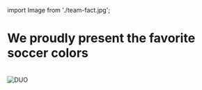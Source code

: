 import Image from './team-fact.jpg';

# We proudly present the favorite soccer colors

<br />
<img src={Image} alt="DUO" />


